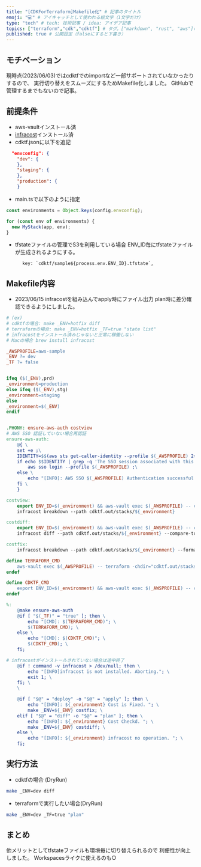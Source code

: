 ```yaml
---
title: "[CDKForTerraform]Makefile化" # 記事のタイトル
emoji: "💻" # アイキャッチとして使われる絵文字（1文字だけ）
type: "tech" # tech: 技術記事 / idea: アイデア記事
topics: ["terraform","cdk","cdktf"] # タグ。["markdown", "rust", "aws"]のように指定する
published: true # 公開設定（falseにすると下書き）
---
```


## モチベーション
現時点(2023/06/03)ではcdktfでのimportなど一部サポートされていなかったりするので、
実行切り替えをスムーズにするためMakefile化しました。
GitHubで管理するまでもないので記事。


## 前提条件
- aws-vaultインストール済
- [infracost](https://www.infracost.io/)インストール済
- cdktf.jsonに以下を追記
```json
  "envconfig": {
    "dev": {
    },
    "staging": {
    },
    "production": {
    }

```

- main.tsで以下のように指定
```ts
const environments = Object.keys(config.envconfig);

for (const env of environments) {
  new MyStack(app, env);
}
```

- tfstateファイルの管理でS3を利用している場合
ENV_ID毎にtfstateファイルが生成されるようにする。
```
      key: `cdktf/sample${process.env.ENV_ID}.tfstate`,
```

## Makefile内容
- 2023/06/15 infracostを組み込んでapply時にファイル出力 plan時に差分確認できるようにしました。

```makefile
# (ex)
# cdktfの場合: make _ENV=hotfix diff
# terraformの場合: make _ENV=hotfix _TF=true "state list"
# infracostをインストール済みじゃないと正常に稼働しない
# Macの場合 brew install infracost

_AWSPROFILE=aws-sample
_ENV ?= dev
_TF ?= false


ifeq ($(_ENV),prd)
_environment=production
else ifeq ($(_ENV),stg)
_environment=staging
else
_environment=$(_ENV)
endif


.PHONY: ensure-aws-auth costview
# AWS SSO 認証していない場合再認証
ensure-aws-auth:
	@{ \
	set +e ;\
	IDENTITY=$$(aws sts get-caller-identity --profile $(_AWSPROFILE) 2>&1) ;\
	if echo $$IDENTITY | grep -q 'The SSO session associated with this profile has expired or is otherwise invalid' ; then \
		aws sso login --profile $(_AWSPROFILE) ;\
	else \
		echo "[INFO]: AWS SSO $(_AWSPROFILE) Authentication successful!" ;\
	fi \
	}

costview:
	export ENV_ID=$(_environment) && aws-vault exec $(_AWSPROFILE) -- cdktf synth ${_environment}
	infracost breakdown --path cdktf.out/stacks/${_environment}

costdiff:
	export ENV_ID=$(_environment) && aws-vault exec $(_AWSPROFILE) -- cdktf synth ${_environment}
	infracost diff --path cdktf.out/stacks/${_environment} --compare-to cost/infracost-${_environment}-base.json

costfix:
	infracost breakdown --path cdktf.out/stacks/${_environment} --format json --out-file cost/infracost-${_environment}-base.json

define TERRAFORM_CMD
	aws-vault exec $(_AWSPROFILE) -- terraform -chdir="cdktf.out/stacks/${_environment}" $@
endef

define CDKTF_CMD
	export ENV_ID=$(_environment) && aws-vault exec $(_AWSPROFILE) -- cdktf $@ ${_environment}
endef

%:
	@make ensure-aws-auth 
	@if [ "$(_TF)" = "true" ]; then \
		echo "[CMD]: $(TERRAFORM_CMD)"; \
		$(TERRAFORM_CMD); \
	else \
		echo "[CMD]: $(CDKTF_CMD)"; \
		$(CDKTF_CMD); \
	fi;

# infracostがインストールされていない場合は途中終了
	@if ! command -v infracost > /dev/null; then \
		echo "[INFO]infracost is not installed. Aborting."; \
		exit 1; \
	fi; \
	\

	@if [ "$@" = "deploy" -o "$@" = "apply" ]; then \
		echo "[INFO]: ${_environment} Cost is Fixed. "; \
		make _ENV=${_ENV} costfix; \
	elif [ "$@" = "diff" -o "$@" = "plan" ]; then \
		echo "[INFO]: ${_environment} Cost Checkd. "; \
		make _ENV=${_ENV} costdiff; \
    else \
		echo "[INFO]: ${_environment} infracost no operation. "; \
	fi;
```

## 実行方法

- cdktfの場合 (DryRun)
```sh
make _ENV=dev diff
```

- terraformで実行したい場合(DryRun)
```sh
make _ENV=dev _TF=true "plan"
```

## まとめ

他メリットとしてtfstateファイルも環境毎に切り替えられるので
利便性が向上しました。
Workspacesライクに使えるのも○



